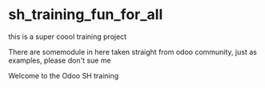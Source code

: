 # sh_training_fun_for_all
this is a super coool training project 

There are somemodule in here taken straight from odoo community, just as examples, please don't sue me

Welcome to the Odoo SH training
